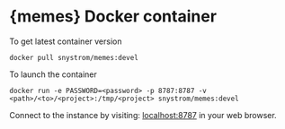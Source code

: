 # {memes} Docker container

To get latest container version
```
docker pull snystrom/memes:devel
```

To launch the container
```
docker run -e PASSWORD=<password> -p 8787:8787 -v <path>/<to>/<project>:/tmp/<project> snystrom/memes:devel
```

Connect to the instance by visiting: [localhost:8787](localhost:8787) in your web browser.
